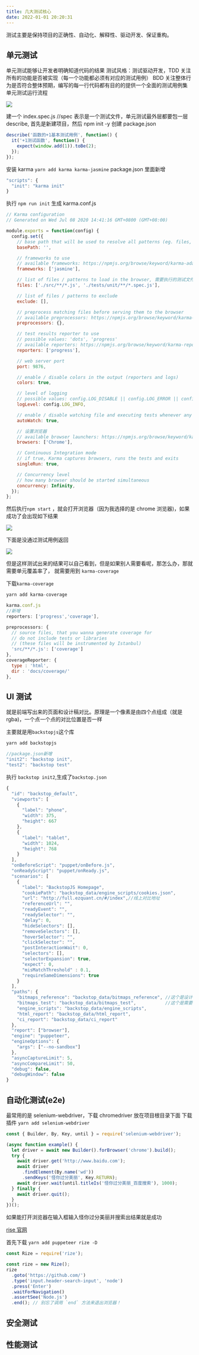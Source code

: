```yaml
---
title: 几大测试核心
date: 2022-01-01 20:20:31
---
```


测试主要是保持项目的正确性、自动化、解释性、驱动开发、保证重构。

## 单元测试

单元测试能够让开发者明确知道代码的结果
测试风格：测试驱动开发，TDD 关注所有的功能是否被实现（每一个功能都必须有对应的测试用例）
BDD 关注整体行为是否符合整体预期，编写的每一行代码都有目的的提供一个全面的测试用例集
单元测试运行流程

<!-- ![测试](/testcode/test.png) -->
<img src='../../assets/testcode/test.png'>

建一个 index.spec.js //spec 表示是一个测试文件，单元测试最外层都要包一层 describe,
首先是新建项目，然后 npm init -y 创建 package.json

```js
describe('函数的+1基本测试用例', function() {
  it('+1测试函数', function() {
    expect(window.add(1)).toBe(2);
  });
});
```

安装 karma `yarn add karma karma-jasmine`
package.json 里面新增

```js
"scripts": {
  "init": "karma init"
}
```

执行 `npm run init` 生成 karma.conf.js

```js
// Karma configuration
// Generated on Wed Jul 08 2020 14:41:16 GMT+0800 (GMT+08:00)

module.exports = function(config) {
  config.set({
    // base path that will be used to resolve all patterns (eg. files, exclude)
    basePath: '',

    // frameworks to use
    // available frameworks: https://npmjs.org/browse/keyword/karma-adapter
    frameworks: ['jasmine'],

    // list of files / patterns to load in the browser, 需要执行的测试文件
    files: ['./src/**/*.js', './tests/unit/**/*.spec.js'],

    // list of files / patterns to exclude
    exclude: [],

    // preprocess matching files before serving them to the browser
    // available preprocessors: https://npmjs.org/browse/keyword/karma-preprocessor
    preprocessors: {},

    // test results reporter to use
    // possible values: 'dots', 'progress'
    // available reporters: https://npmjs.org/browse/keyword/karma-reporter
    reporters: ['progress'],

    // web server port
    port: 9876,

    // enable / disable colors in the output (reporters and logs)
    colors: true,

    // level of logging
    // possible values: config.LOG_DISABLE || config.LOG_ERROR || config.LOG_WARN || config.LOG_INFO || config.LOG_DEBUG
    logLevel: config.LOG_INFO,

    // enable / disable watching file and executing tests whenever any file changes
    autoWatch: true,

    // 设置浏览器
    // available browser launchers: https://npmjs.org/browse/keyword/karma-launcher
    browsers: ['Chrome'],

    // Continuous Integration mode
    // if true, Karma captures browsers, runs the tests and exits
    singleRun: true,

    // Concurrency level
    // how many browser should be started simultaneous
    concurrency: Infinity,
  });
};
```

然后执行`npm start` ，就会打开浏览器（因为我选择的是 chrome 浏览器)，如果成功了会出现如下结果

<!-- ![成功结果](/testcode/result.png) -->
<img src='../../assets/testcode/result.png'>

下面是没通过测试用例返回

<!-- ![失败结果](/testcode/result_fail.png) -->
<img src='../../assets/testcode/result_fail.png'>

但是这样测试出来的结果可以自己看到，但是如果别人需要看呢，那怎么办，那就需要单元覆盖率了，
就需要用到 `karma-coverage`

下载`karma-coverage`

```js
yarn add karma-coverage
```

```js
karma.conf.js
//新增
reporters: ['progress','coverage'],

preprocessors: {
  // source files, that you wanna generate coverage for
  // do not include tests or libraries
  // (these files will be instrumented by Istanbul)
  'src/**/*.js': ['coverage']
},
coverageReporter: {
  type : 'html',
  dir : 'docs/coverage/'
},
```

## UI 测试

就是前端写出来的页面和设计稿对比。原理是一个像素是由四个点组成（就是 rgba)，一个点一个点的对比位置是否一样

主要就是用`backstopjs`这个库

```js
yarn add backstopjs

//package.json新增
"init2": "backstop init",
"test2": "backstop test"
```

执行 `backstop init2`,生成了`backstop.json`

```js
{
  "id": "backstop_default",
  "viewports": [
    {
      "label": "phone",
      "width": 375,
      "height": 667
    },
    {
      "label": "tablet",
      "width": 1024,
      "height": 768
    }
  ],
  "onBeforeScript": "puppet/onBefore.js",
  "onReadyScript": "puppet/onReady.js",
  "scenarios": [
    {
      "label": "BackstopJS Homepage",
      "cookiePath": "backstop_data/engine_scripts/cookies.json",
      "url": "http://full.ezquant.cn/#/index",//线上对比地址
      "referenceUrl": "",
      "readyEvent": "",
      "readySelector": "",
      "delay": 0,
      "hideSelectors": [],
      "removeSelectors": [],
      "hoverSelector": "",
      "clickSelector": "",
      "postInteractionWait": 0,
      "selectors": [],
      "selectorExpansion": true,
      "expect": 0,
      "misMatchThreshold" : 0.1,
      "requireSameDimensions": true
    }
  ],
  "paths": {
    "bitmaps_reference": "backstop_data/bitmaps_reference", //这个是设计稿的文件夹
    "bitmaps_test": "backstop_data/bitmaps_test",           //这个是需要对比的文件夹
    "engine_scripts": "backstop_data/engine_scripts",
    "html_report": "backstop_data/html_report",
    "ci_report": "backstop_data/ci_report"
  },
  "report": ["browser"],
  "engine": "puppeteer",
  "engineOptions": {
    "args": ["--no-sandbox"]
  },
  "asyncCaptureLimit": 5,
  "asyncCompareLimit": 50,
  "debug": false,
  "debugWindow": false
}

```

## 自动化测试(e2e)

最常用的是 selenium-webdriver，下载 chromedriver 放在项目根目录下面
下载插件 `yarn add selenium-webdriver`

```js
const { Builder, By, Key, until } = require('selenium-webdriver');

(async function example() {
  let driver = await new Builder().forBrowser('chrome').build();
  try {
    await driver.get('http://www.baidu.com');
    await driver
      .findElement(By.name('wd'))
      .sendKeys('怪你过分美丽', Key.RETURN);
    await driver.wait(until.titleIs('怪你过分美丽_百度搜索'), 1000);
  } finally {
    await driver.quit();
  }
})();
```

如果能打开浏览器在输入框输入怪你过分美丽并搜索出结果就是成功

[rise 官网](https://rize.js.org/zh-CN/)

首先下载 `yarn add puppeteer rize -D`

```js
const Rize = require('rize');

const rize = new Rize();
rize
  .goto('https://github.com/')
  .type('input.header-search-input', 'node')
  .press('Enter')
  .waitForNavigation()
  .assertSee('Node.js')
  .end(); // 别忘了调用 `end` 方法来退出浏览器！
```

## 安全测试

## 性能测试
